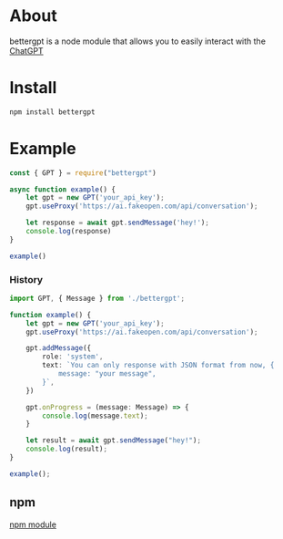 # About

bettergpt is a node module that allows you to easily interact with the [ChatGPT](https://chat.openai.com/)

# Install
```bash
npm install bettergpt
```

# Example
```js
const { GPT } = require("bettergpt")

async function example() {
    let gpt = new GPT('your_api_key');
    gpt.useProxy('https://ai.fakeopen.com/api/conversation');

    let response = await gpt.sendMessage('hey!');
    console.log(response)
}

example()
```

### History
```ts
import GPT, { Message } from './bettergpt';

function example() {
    let gpt = new GPT('your_api_key');
    gpt.useProxy('https://ai.fakeopen.com/api/conversation');

    gpt.addMessage({
        role: 'system',
        text: `You can only response with JSON format from now, {
            message: "your message",
        }`,
    })

    gpt.onProgress = (message: Message) => {
        console.log(message.text);
    }

    let result = await gpt.sendMessage("hey!");
    console.log(result);
}

example();
```

## npm
[npm module](https://www.npmjs.com/package/bettergpt)
